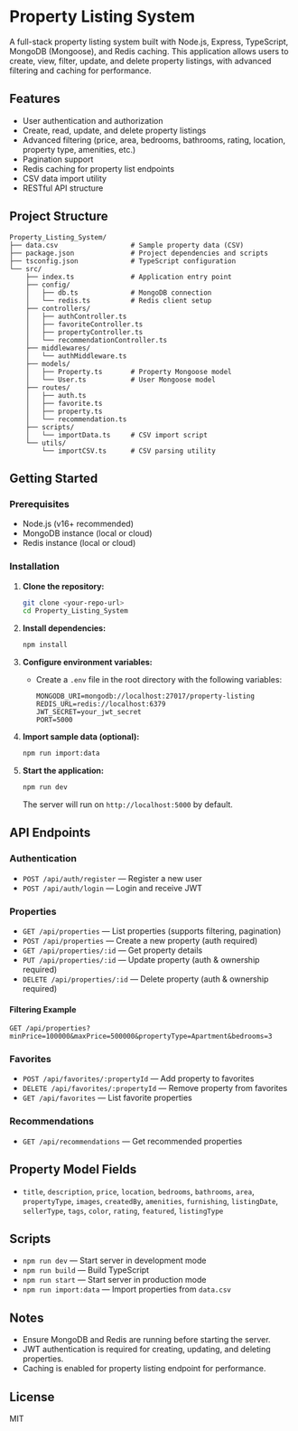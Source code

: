 # Property Listing System

A full-stack property listing system built with Node.js, Express, TypeScript, MongoDB (Mongoose), and Redis caching. This application allows users to create, view, filter, update, and delete property listings, with advanced filtering and caching for performance.

## Features

- User authentication and authorization
- Create, read, update, and delete property listings
- Advanced filtering (price, area, bedrooms, bathrooms, rating, location, property type, amenities, etc.)
- Pagination support
- Redis caching for property list endpoints
- CSV data import utility
- RESTful API structure

## Project Structure

```
Property_Listing_System/
├── data.csv                  # Sample property data (CSV)
├── package.json              # Project dependencies and scripts
├── tsconfig.json             # TypeScript configuration
└── src/
    ├── index.ts              # Application entry point
    ├── config/
    │   ├── db.ts             # MongoDB connection
    │   └── redis.ts          # Redis client setup
    ├── controllers/
    │   ├── authController.ts
    │   ├── favoriteController.ts
    │   ├── propertyController.ts
    │   └── recommendationController.ts
    ├── middlewares/
    │   └── authMiddleware.ts
    ├── models/
    │   ├── Property.ts       # Property Mongoose model
    │   └── User.ts           # User Mongoose model
    ├── routes/
    │   ├── auth.ts
    │   ├── favorite.ts
    │   ├── property.ts
    │   └── recommendation.ts
    ├── scripts/
    │   └── importData.ts     # CSV import script
    └── utils/
        └── importCSV.ts      # CSV parsing utility
```

## Getting Started

### Prerequisites
- Node.js (v16+ recommended)
- MongoDB instance (local or cloud)
- Redis instance (local or cloud)

### Installation

1. **Clone the repository:**
   ```sh
   git clone <your-repo-url>
   cd Property_Listing_System
   ```
2. **Install dependencies:**
   ```sh
   npm install
   ```
3. **Configure environment variables:**
   - Create a `.env` file in the root directory with the following variables:
     ```env
     MONGODB_URI=mongodb://localhost:27017/property-listing
     REDIS_URL=redis://localhost:6379
     JWT_SECRET=your_jwt_secret
     PORT=5000
     ```

4. **Import sample data (optional):**
   ```sh
   npm run import:data
   ```

5. **Start the application:**
   ```sh
   npm run dev
   ```
   The server will run on `http://localhost:5000` by default.

## API Endpoints

### Authentication
- `POST /api/auth/register` — Register a new user
- `POST /api/auth/login` — Login and receive JWT

### Properties
- `GET /api/properties` — List properties (supports filtering, pagination)
- `POST /api/properties` — Create a new property (auth required)
- `GET /api/properties/:id` — Get property details
- `PUT /api/properties/:id` — Update property (auth & ownership required)
- `DELETE /api/properties/:id` — Delete property (auth & ownership required)

#### Filtering Example
```
GET /api/properties?minPrice=100000&maxPrice=500000&propertyType=Apartment&bedrooms=3
```

### Favorites
- `POST /api/favorites/:propertyId` — Add property to favorites
- `DELETE /api/favorites/:propertyId` — Remove property from favorites
- `GET /api/favorites` — List favorite properties

### Recommendations
- `GET /api/recommendations` — Get recommended properties

## Property Model Fields
- `title`, `description`, `price`, `location`, `bedrooms`, `bathrooms`, `area`, `propertyType`, `images`, `createdBy`, `amenities`, `furnishing`, `listingDate`, `sellerType`, `tags`, `color`, `rating`, `featured`, `listingType`

## Scripts
- `npm run dev` — Start server in development mode
- `npm run build` — Build TypeScript
- `npm run start` — Start server in production mode
- `npm run import:data` — Import properties from `data.csv`

## Notes
- Ensure MongoDB and Redis are running before starting the server.
- JWT authentication is required for creating, updating, and deleting properties.
- Caching is enabled for property listing endpoint for performance.

## License
MIT
